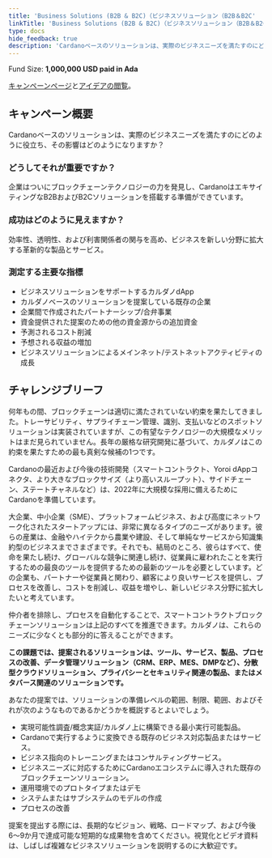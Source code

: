 ```yaml
---
title: 'Business Solutions (B2B & B2C)（ビジネスソリューション（B2B＆B2C'
linkTitle: 'Business Solutions (B2B & B2C)（ビジネスソリューション（B2B＆B2C'
type: docs
hide_feedback: true
description: 'Cardanoベースのソリューションは、実際のビジネスニーズを満たすのにどのように役立ち、その影響はどのようになりますか？'
---
```


Fund Size: **1,000,000 USD paid in Ada**

[キャンペーンページ](https://cardano.ideascale.com/c/idea/382660)と[アイデアの閲覧]()。

## キャンペーン概要

Cardanoベースのソリューションは、実際のビジネスニーズを満たすのにどのように役立ち、その影響はどのようになりますか？

### どうしてそれが重要ですか？

企業はついにブロックチェーンテクノロジーの力を発見し、CardanoはエキサイティングなB2BおよびB2Cソリューションを搭載する準備ができています。

### 成功はどのように見えますか？

効率性、透明性、および利害関係者の関与を高め、ビジネスを新しい分野に拡大する革新的な製品とサービス。

### 測定する主要な指標

- ビジネスソリューションをサポートするカルダノdApp
- カルダノベースのソリューションを提案している既存の企業
- 企業間で作成されたパートナーシップ/合弁事業
- 資金提供された提案のための他の資金源からの追加資金
- 予測されるコスト削減
- 予想される収益の増加
- ビジネスソリューションによるメインネット/テストネットアクティビティの成長

## チャレンジブリーフ

何年もの間、ブロックチェーンは適切に満たされていない約束を果たしてきました。トレーサビリティ、サプライチェーン管理、識別、支払いなどのスポットソリューションは実装されていますが、この有望なテクノロジーの大規模なメリットはまだ見られていません。長年の厳格な研究開発に基づいて、カルダノはこの約束を果たすための最も真剣な候補の1つです。

Cardanoの最近および今後の技術開発（スマートコントラクト、Yoroi dAppコネクタ、より大きなブロックサイズ（より高いスループット）、サイドチェーン、ステートチャネルなど）は、2022年に大規模な採用に備えるためにCardanoを準備しています。

大企業、中小企業（SME）、プラットフォームビジネス、および高度にネットワーク化されたスタートアップには、非常に異なるタイプのニーズがあります。彼らの産業は、金融やハイテクから農業や建設、そして単純なサービスから知識集約型のビジネスまでさまざまです。それでも、結局のところ、彼らはすべて、使命を果たし続け、グローバルな競争に関連し続け、従業員に雇われたことを実行するための最良のツールを提供するための最新のツールを必要としています。どの企業も、パートナーや従業員と関わり、顧客により良いサービスを提供し、プロセスを改善し、コストを削減し、収益を増やし、新しいビジネス分野に拡大したいと考えています。

仲介者を排除し、プロセスを自動化することで、スマートコントラクトブロックチェーンソリューションは上記のすべてを推進できます。カルダノは、これらのニーズに少なくとも部分的に答えることができます。

**この課題では、提案されるソリューションは、ツール、サービス、製品、プロセスの改善、データ管理ソリューション（CRM、ERP、MES、DMPなど）、分散型クラウドソリューション、プライバシーとセキュリティ関連の製品、またはメタバース関連のソリューションです。**

あなたの提案では、ソリューションの準備レベルの範囲、制限、範囲、およびそれが次のようなものであるかどうかを概説するとよいでしょう。

- 実現可能性調査/概念実証/カルダノ上に構築できる最小実行可能製品。
- Cardanoで実行するように変換できる既存のビジネス対応製品またはサービス。
- ビジネス指向のトレーニングまたはコンサルティングサービス。
- ビジネスニーズに対応するためにCardanoエコシステムに導入された既存のブロックチェーンソリューション。
- 運用環境でのプロトタイプまたはデモ
- システムまたはサブシステムのモデルの作成
- プロセスの改善

提案を提出する際には、長期的なビジョン、戦略、ロードマップ、および今後6〜9か月で達成可能な短期的な成果物を含めてください。視覚化とビデオ資料は、しばしば複雑なビジネスソリューションを説明するのに大歓迎です。
